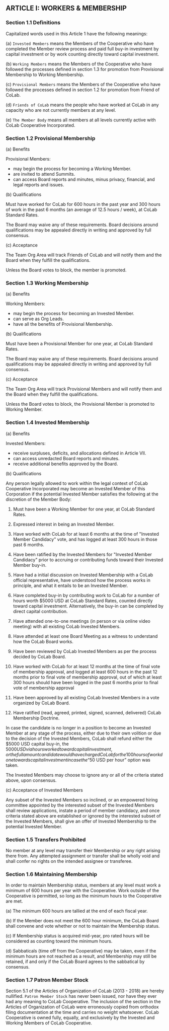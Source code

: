 ## ARTICLE I:  WORKERS & MEMBERSHIP

### Section 1.1 Definitions

Capitalized words used in this Article 1 have the following meanings:

(a) `Invested Members` means the Members of the Cooperative who have completed the Member review process and paid full buy-in investment by capital investment or by work counting directly toward capital investment.

(b) `Working Members` means the Members of the Cooperative who have followed the processes defined in section 1.3 for promotion from Provisional Membership to Working Membership.

(c) `Provisional Members` means the Members of the Cooperative who have followed the processes defined in section 1.2 for promotion from Friend of CoLab.

(d) `Friends of CoLab` means the people who have worked at CoLab in any capacity who are not currently members at any level.

(e) `The Member Body` means all members at all levels currently active with CoLab Cooperative Incorporated.

### Section 1.2 Provisional Membership

(a) Benefits

Provisional Members:
* may begin the process for becoming a Working Member.
* are invited to attend Summits.
* can access Board reports and minutes, minus privacy, financial, and legal reports and issues.

(b) Qualifications

Must have worked for CoLab for 600 hours in the past year and 300 hours of work in the past 6 months (an average of 12.5 hours / week), at CoLab Standard Rates.

The Board may waive any of these requirements. Board decisions around qualifications may be appealed directly in writing and approved by full consensus.

(c) Acceptance

The Team Org Area will track Friends of CoLab and will notify them and the Board when they fulfill the qualifications.

Unless the Board votes to block, the member is promoted.

### Section 1.3 Working Membership

(a) Benefits

Working Members:
* may begin the process for becoming an Invested Member.
* can serve as Org Leads.
* have all the benefits of Provisional Membership.

(b) Qualifications

Must have been a Provisional Member for one year, at CoLab Standard Rates.

The Board may waive any of these requirements. Board decisions around qualifications may be appealed directly in writing and approved by full consensus.

(c) Acceptance

The Team Org Area will track Provisional Members and will notify them and the Board when they fulfill the qualifications.

Unless the Board votes to block, the Provisional Member is promoted to Working Member.

### Section 1.4 Invested Membership

(a) Benefits

Invested Members:

* receive surpluses, deficits, and allocations defined in Article VII.
* can access unredacted Board reports and minutes.
* receive additional benefits approved by the Board.

(b) Qualifications

Any person legally allowed to work within the legal context of CoLab Cooperative Incorporated may become an Invested Member of this Corporation if the potential Invested Member satisfies the following at the discretion of the Member Body:

1. Must have been a Working Member for one year, at CoLab Standard Rates.

2. Expressed interest in being an Invested Member.

3. Have worked with CoLab for at least 6 months at the time of "Invested Member Candidacy" vote, and has logged at least 300 hours in those past 6 months.

4. Have been ratified by the Invested Members for "Invested Member Candidacy" prior to accruing or contributing funds toward their Invested Member buy-in.

5. Have had a initial discussion on Invested Membership with a CoLab official representative, have understood how the process works in principle, and what it entails to be an Invested Member.

6. Have completed buy-in by contributing work to CoLab for a number of hours worth $5000 USD at CoLab Standard Rates, counted directly toward capital investment. Alternatively, the buy-in can be completed by direct capital contribution.

7. Have attended one-to-one meetings (in person or via online video meeting) with all existing CoLab Invested Members.

8. Have attended at least one Board Meeting as a witness to understand how the CoLab Board works.

9. Have been reviewed by CoLab Invested Members as per the process decided by CoLab Board.

10. Have worked with CoLab for at least 12 months at the time of final vote of membership approval, and logged at least 600 hours in the past 12 months prior to final vote of membership approval, out of which at least 300 hours should have been logged in the past 6 months prior to final vote of membership approval

11. Have been approved by all existing CoLab Invested Members in a vote organized by CoLab Board.

12. Have ratified (read, agreed, printed, signed, scanned, delivered) CoLab Membership Doctrine.

In case the candidate is no longer in a position to become an Invested Member at any stage of the process, either due to their own volition or due to the decision of the Invested Members, CoLab shall refund either the $5000 USD capital buy-in, the $5000 USD via hours worked toward capital investment, or
the full amount candidate would have charged CoLab for the 100 hours of work done towards capital investment in case the “$50 USD per hour” option was taken.

The Invested Members may choose to ignore any or all of the criteria stated above, upon consensus.

(c) Acceptance of Invested Members

Any subset of the Invested Members so inclined, or an empowered hiring committee appointed by the interested subset of the Invested Members shall review applications, instate a period of member candidacy, and once criteria stated above are established or ignored by the interested subset of the Invested Members, shall give an offer of Invested Membership to the potential Invested Member.

### Section 1.5 Transfers Prohibited

No member at any level may transfer their Membership or any right arising there from. Any attempted assignment or transfer shall be wholly void and shall confer no rights on the intended assignee or transferee.

### Section 1.6 Maintaining Membership

In order to maintain Membership status, members at any level must work a minimum of 600 hours per year with the Cooperative. Work outside of the Cooperative is permitted, so long as the minimum hours to the Cooperative are met.

(a) The minimum 600 hours are tallied at the end of each fiscal year.

(b) If the Member does not meet the 600 hour minimum, the CoLab Board shall convene and vote whether or not to maintain the Membership status.

(c) If Membership status is acquired mid-year, pro rated hours will be considered as counting toward the minimum hours.

(d) Sabbaticals (time off from the Cooperative) may be taken, even if the minimum hours are not reached as a result, and Membership may still be retained, if and only if the CoLab Board agrees to the sabbatical by consensus.

### Section 1.7 Patron Member Stock

Section 5.1 of the Articles of Organization of CoLab (2013 - 2018) are hereby nullified. `Patron Member Stock` has never been issued, nor have they ever had any meaning to CoLab Cooperative. The inclusion of the section in the Articles of Organization of CoLab were erroneously copied from orthodox filing documentation at the time and carries no weight whatsoever. CoLab Cooperative is owned fully, equally, and exclusively by the Invested and Working Members of CoLab Cooperative.

